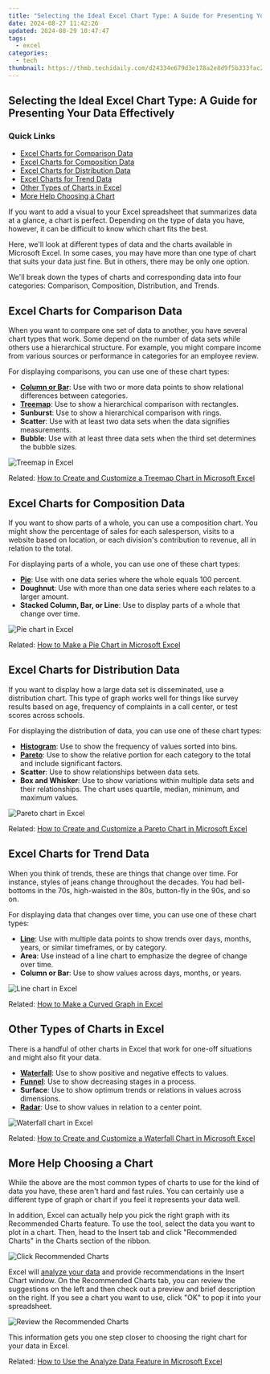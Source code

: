 ```yaml
---
title: "Selecting the Ideal Excel Chart Type: A Guide for Presenting Your Data Effectively"
date: 2024-08-27 11:42:26
updated: 2024-08-29 10:47:47
tags:
  - excel
categories:
  - tech
thumbnail: https://thmb.techidaily.com/d24334e679d3e178a2e8d9f5b333fac2b20b9134a044e30e2240a2331d8bec84.jpg
---
```


## Selecting the Ideal Excel Chart Type: A Guide for Presenting Your Data Effectively

### Quick Links

* [Excel Charts for Comparison Data](https://easy-unlock-android.techidaily.com/in-2024-the-ultimate-guide-to-poco-f5-pro-5g-pattern-lock-screen-everything-you-need-to-know-by-drfone-android/)
* [Excel Charts for Composition Data](https://instagram-clips.techidaily.com/updated-transform-footage-into-stunning-ig-images/)
* [Excel Charts for Distribution Data](https://screen-capture.techidaily.com/updated-tips-for-clearer-audio-in-home-based-podcasts/)
* [Excel Charts for Trend Data](https://video-capture.techidaily.com/in-2024-elevate-your-audio-experience-with-audacity-on-the-mac/)
* [Other Types of Charts in Excel](https://extra-lessons.techidaily.com/iphone-hacks-filming-and-modifying-lengthy-video-sequences/)
* [More Help Choosing a Chart](https://screen-sharing-recording.techidaily.com/updated-in-2024-navigating-the-nuances-of-cross-system-skype-group-communication-effectively-and-efficiently/)

 If you want to add a visual to your Excel spreadsheet that summarizes data at a glance, a chart is perfect. Depending on the type of data you have, however, it can be difficult to know which chart fits the best.

 Here, we'll look at different types of data and the charts available in Microsoft Excel. In some cases, you may have more than one type of chart that suits your data just fine. But in others, there may be only one option.

 We'll break down the types of charts and corresponding data into four categories: Comparison, Composition, Distribution, and Trends.

##  Excel Charts for Comparison Data

 When you want to compare one set of data to another, you have several chart types that work. Some depend on the number of data sets while others use a hierarchical structure. For example, you might compare income from various sources or performance in categories for an employee review.

 For displaying comparisons, you can use one of these chart types:

* [**Column or Bar**](https://extra-support.techidaily.com/updated-premium-psd-aesthetic-optimization/): Use with two or more data points to show relational differences between categories.
* [**Treemap**](https://extra-guidance.techidaily.com/maximizing-value-in-your-cloud-service-expenditure-for-2024/): Use to show a hierarchical comparison with rectangles.
* **Sunburst**: Use to show a hierarchical comparison with rings.
* **Scatter**: Use with at least two data sets when the data signifies measurements.
* **Bubble**: Use with at least three data sets when the third set determines the bubble sizes.

![Treemap in Excel](https://static1.howtogeekimages.com/wordpress/wp-content/uploads/2021/11/Treemap-ExcelChooseChart.png) 

Related: [How to Create and Customize a Treemap Chart in Microsoft Excel](https://extra-guidance.techidaily.com/maximizing-value-in-your-cloud-service-expenditure-for-2024/) 

##  Excel Charts for Composition Data

 If you want to show parts of a whole, you can use a composition chart. You might show the percentage of sales for each salesperson, visits to a website based on location, or each division's contribution to revenue, all in relation to the total.

 For displaying parts of a whole, you can use one of these chart types:

* [**Pie**](https://some-techniques.techidaily.com/2024-approved-how-to-download-process-and-save-youtube-hosted-tweet-videos-as-mp3s/): Use with one data series where the whole equals 100 percent.
* **Doughnut**: Use with more than one data series where each relates to a larger amount.
* **Stacked Column, Bar, or Line**: Use to display parts of a whole that change over time.

![Pie chart in Excel](https://static1.howtogeekimages.com/wordpress/wp-content/uploads/2021/11/Pie-ExcelChooseChart.png) 

Related: [How to Make a Pie Chart in Microsoft Excel](https://some-techniques.techidaily.com/2024-approved-how-to-download-process-and-save-youtube-hosted-tweet-videos-as-mp3s/) 

##  Excel Charts for Distribution Data

 If you want to display how a large data set is disseminated, use a distribution chart. This type of graph works well for things like survey results based on age, frequency of complaints in a call center, or test scores across schools.

 For displaying the distribution of data, you can use one of these chart types:

* [**Histogram**](https://bypass-frp.techidaily.com/a-step-by-step-guide-on-using-adb-and-fastboot-to-remove-frp-lock-from-your-vivo-s17-pro-by-drfone-android/): Use to show the frequency of values sorted into bins.
* [**Pareto**](https://snapchat-videos.techidaily.com/new-in-2024-capturing-snapshots-transferring-from-snapchat-to-device-storage/): Use to show the relative portion for each category to the total and include significant factors.
* **Scatter**: Use to show relationships between data sets.
* **Box and Whisker**: Use to show variations within multiple data sets and their relationships. The chart uses quartile, median, minimum, and maximum values.

![Pareto chart in Excel](https://static1.howtogeekimages.com/wordpress/wp-content/uploads/2021/11/Pareto-ExcelChooseChart.png) 

Related: [How to Create and Customize a Pareto Chart in Microsoft Excel](https://snapchat-videos.techidaily.com/new-in-2024-capturing-snapshots-transferring-from-snapchat-to-device-storage/) 

##  Excel Charts for Trend Data

 When you think of trends, these are things that change over time. For instance, styles of jeans change throughout the decades. You had bell-bottoms in the 70s, high-waisted in the 80s, button-fly in the 90s, and so on.

 For displaying data that changes over time, you can use one of these chart types:

* [**Line**](https://screen-sharing-recording.techidaily.com/new-pcmacphone-step-by-step-guide-to-movie-capture/): Use with multiple data points to show trends over days, months, years, or similar timeframes, or by category.
* **Area**: Use instead of a line chart to emphasize the degree of change over time.
* **Column or Bar**: Use to show values across days, months, or years.

![Line chart in Excel](https://static1.howtogeekimages.com/wordpress/wp-content/uploads/2021/11/Line-ExcelChooseChart.png) 

Related: [How to Make a Curved Graph in Excel](https://screen-sharing-recording.techidaily.com/new-pcmacphone-step-by-step-guide-to-movie-capture/) 

##  Other Types of Charts in Excel

 There is a handful of other charts in Excel that work for one-off situations and might also fit your data.

* [**Waterfall**](https://youtube-docs.techidaily.com/approved-strategies-for-effective-youtube-playlist-distribution/): Use to show positive and negative effects to values.
* [**Funnel**](https://buynow-help.techidaily.com/detailed-insight-into-the-campfire-chronicles-character-customization-collection/): Use to show decreasing stages in a process.
* **Surface**: Use to show optimum trends or relations in values across dimensions.
* [**Radar**](https://common-error.techidaily.com/overcoming-windows-10-audio-dysfunction-a-comprehensive-fix-guide/): Use to show values in relation to a center point.

![Waterfall chart in Excel](https://static1.howtogeekimages.com/wordpress/wp-content/uploads/2021/11/Waterfall-ExcelChooseChart.png) 

Related: [How to Create and Customize a Waterfall Chart in Microsoft Excel](https://youtube-docs.techidaily.com/approved-strategies-for-effective-youtube-playlist-distribution/) 

##  More Help Choosing a Chart

 While the above are the most common types of charts to use for the kind of data you have, these aren't hard and fast rules. You can certainly use a different type of graph or chart if you feel it represents your data well.

 In addition, Excel can actually help you pick the right graph with its Recommended Charts feature. To use the tool, select the data you want to plot in a chart. Then, head to the Insert tab and click "Recommended Charts" in the Charts section of the ribbon.

![Click Recommended Charts](https://static1.howtogeekimages.com/wordpress/wp-content/uploads/2021/11/InsertRecommendedCharts-ExcelChooseChart.png) 

 Excel will [analyze your data](https://extra-information.techidaily.com/symphonic-streams-exclusive-sites-for-downloadable-tones/) and provide recommendations in the Insert Chart window. On the Recommended Charts tab, you can review the suggestions on the left and then check out a preview and brief description on the right. If you see a chart you want to use, click "OK" to pop it into your spreadsheet.

![Review the Recommended Charts](https://static1.howtogeekimages.com/wordpress/wp-content/uploads/2021/11/RecommendedCharts-ExcelChooseChart.png) 

 This information gets you one step closer to choosing the right chart for your data in Excel.

Related: [How to Use the Analyze Data Feature in Microsoft Excel](https://extra-information.techidaily.com/symphonic-streams-exclusive-sites-for-downloadable-tones/)

<ins class="adsbygoogle"
     style="display:block"
     data-ad-format="autorelaxed"
     data-ad-client="ca-pub-7571918770474297"
     data-ad-slot="1223367746"></ins>



<ins class="adsbygoogle"
     style="display:block"
     data-ad-client="ca-pub-7571918770474297"
     data-ad-slot="8358498916"
     data-ad-format="auto"
     data-full-width-responsive="true"></ins>
